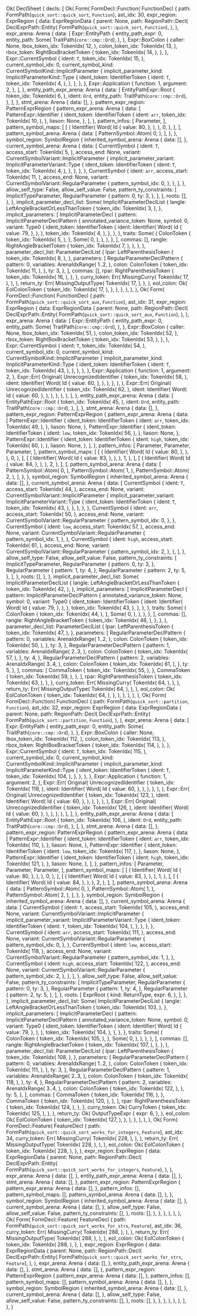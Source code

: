 Ok(
    DeclSheet {
        decls: [
            Ok(
                Form(
                    FormDecl::Function(
                        FunctionDecl {
                            path: FormPath(`quick_sort::quick_sort`, `Function`),
                            ast_idx: 30,
                            expr_region: ExprRegion {
                                data: ExprRegionData {
                                    parent: None,
                                    path: RegionPath::Decl(
                                        DeclExprPath::Entity(
                                            FormPath(`quick_sort::quick_sort`, `Function`),
                                        ),
                                    ),
                                    expr_arena: Arena {
                                        data: [
                                            Expr::EntityPath {
                                                entity_path_expr: 0,
                                                entity_path: Some(
                                                    TraitPath(`core::cmp::Ord`),
                                                ),
                                            },
                                            Expr::BoxColon {
                                                caller: None,
                                                lbox_token_idx: TokenIdx(
                                                    12,
                                                ),
                                                colon_token_idx: TokenIdx(
                                                    13,
                                                ),
                                                rbox_token: RightBoxBracketToken {
                                                    token_idx: TokenIdx(
                                                        14,
                                                    ),
                                                },
                                            },
                                            Expr::CurrentSymbol {
                                                ident: `T`,
                                                token_idx: TokenIdx(
                                                    15,
                                                ),
                                                current_symbol_idx: 0,
                                                current_symbol_kind: CurrentSymbolKind::ImplicitParameter {
                                                    implicit_parameter_kind: ImplicitParameterKind::Type {
                                                        ident_token: IdentifierToken {
                                                            ident: `T`,
                                                            token_idx: TokenIdx(
                                                                4,
                                                            ),
                                                        },
                                                    },
                                                },
                                            },
                                            Expr::Application {
                                                function: 1,
                                                argument: 2,
                                            },
                                        ],
                                    },
                                    entity_path_expr_arena: Arena {
                                        data: [
                                            EntityPathExpr::Root {
                                                token_idx: TokenIdx(
                                                    6,
                                                ),
                                                ident: `Ord`,
                                                entity_path: TraitPath(`core::cmp::Ord`),
                                            },
                                        ],
                                    },
                                    stmt_arena: Arena {
                                        data: [],
                                    },
                                    pattern_expr_region: PatternExprRegion {
                                        pattern_expr_arena: Arena {
                                            data: [
                                                PatternExpr::Identifier {
                                                    ident_token: IdentifierToken {
                                                        ident: `arr`,
                                                        token_idx: TokenIdx(
                                                            10,
                                                        ),
                                                    },
                                                    liason: None,
                                                },
                                            ],
                                        },
                                        pattern_infos: [
                                            Parameter,
                                        ],
                                        pattern_symbol_maps: [
                                            [
                                                (
                                                    Identifier(
                                                        Word(
                                                            Id {
                                                                value: 80,
                                                            },
                                                        ),
                                                    ),
                                                    0,
                                                ),
                                            ],
                                        ],
                                        pattern_symbol_arena: Arena {
                                            data: [
                                                PatternSymbol::Atom(
                                                    0,
                                                ),
                                            ],
                                        },
                                    },
                                    symbol_region: SymbolRegion {
                                        inherited_symbol_arena: Arena {
                                            data: [],
                                        },
                                        current_symbol_arena: Arena {
                                            data: [
                                                CurrentSymbol {
                                                    ident: `T`,
                                                    access_start: TokenIdx(
                                                        5,
                                                    ),
                                                    access_end: None,
                                                    variant: CurrentSymbolVariant::ImplicitParameter {
                                                        implicit_parameter_variant: ImplicitParameterVariant::Type {
                                                            ident_token: IdentifierToken {
                                                                ident: `T`,
                                                                token_idx: TokenIdx(
                                                                    4,
                                                                ),
                                                            },
                                                        },
                                                    },
                                                },
                                                CurrentSymbol {
                                                    ident: `arr`,
                                                    access_start: TokenIdx(
                                                        11,
                                                    ),
                                                    access_end: None,
                                                    variant: CurrentSymbolVariant::RegularParameter {
                                                        pattern_symbol_idx: 0,
                                                    },
                                                },
                                            ],
                                        },
                                        allow_self_type: False,
                                        allow_self_value: False,
                                        pattern_ty_constraints: [
                                            ImplicitTypeParameter,
                                            RegularParameter {
                                                pattern: 0,
                                                ty: 3,
                                            },
                                        ],
                                    },
                                    roots: [],
                                },
                            },
                            implicit_parameter_decl_list: Some(
                                ImplicitParameterDeclList {
                                    langle: LeftAngleBracketOrLessThanToken {
                                        token_idx: TokenIdx(
                                            3,
                                        ),
                                    },
                                    implicit_parameters: [
                                        ImplicitParameterDecl {
                                            pattern: ImplicitParameterDeclPattern {
                                                annotated_variance_token: None,
                                                symbol: 0,
                                                variant: Type0 {
                                                    ident_token: IdentifierToken {
                                                        ident: Identifier(
                                                            Word(
                                                                Id {
                                                                    value: 79,
                                                                },
                                                            ),
                                                        ),
                                                        token_idx: TokenIdx(
                                                            4,
                                                        ),
                                                    },
                                                },
                                            },
                                            traits: Some(
                                                (
                                                    ColonToken {
                                                        token_idx: TokenIdx(
                                                            5,
                                                        ),
                                                    },
                                                    Some(
                                                        0,
                                                    ),
                                                ),
                                            ),
                                        },
                                    ],
                                    commas: [],
                                    rangle: RightAngleBracketToken {
                                        token_idx: TokenIdx(
                                            7,
                                        ),
                                    },
                                },
                            ),
                            parameter_decl_list: ParameterDeclList {
                                lpar: LeftParenthesisToken {
                                    token_idx: TokenIdx(
                                        8,
                                    ),
                                },
                                parameters: [
                                    RegularParameterDeclPattern {
                                        pattern: 0,
                                        variables: ArenaIdxRange(
                                            1..2,
                                        ),
                                        colon: ColonToken {
                                            token_idx: TokenIdx(
                                                11,
                                            ),
                                        },
                                        ty: 3,
                                    },
                                ],
                                commas: [],
                                rpar: RightParenthesisToken {
                                    token_idx: TokenIdx(
                                        16,
                                    ),
                                },
                            },
                            curry_token: Err(
                                MissingCurry(
                                    TokenIdx(
                                        17,
                                    ),
                                ),
                            ),
                            return_ty: Err(
                                MissingOutputType(
                                    TokenIdx(
                                        17,
                                    ),
                                ),
                            ),
                            eol_colon: Ok(
                                EolColonToken {
                                    token_idx: TokenIdx(
                                        17,
                                    ),
                                },
                            ),
                        },
                    ),
                ),
            ),
            Ok(
                Form(
                    FormDecl::Function(
                        FunctionDecl {
                            path: FormPath(`quick_sort::quick_sort_aux`, `Function`),
                            ast_idx: 31,
                            expr_region: ExprRegion {
                                data: ExprRegionData {
                                    parent: None,
                                    path: RegionPath::Decl(
                                        DeclExprPath::Entity(
                                            FormPath(`quick_sort::quick_sort_aux`, `Function`),
                                        ),
                                    ),
                                    expr_arena: Arena {
                                        data: [
                                            Expr::EntityPath {
                                                entity_path_expr: 0,
                                                entity_path: Some(
                                                    TraitPath(`core::cmp::Ord`),
                                                ),
                                            },
                                            Expr::BoxColon {
                                                caller: None,
                                                lbox_token_idx: TokenIdx(
                                                    51,
                                                ),
                                                colon_token_idx: TokenIdx(
                                                    52,
                                                ),
                                                rbox_token: RightBoxBracketToken {
                                                    token_idx: TokenIdx(
                                                        53,
                                                    ),
                                                },
                                            },
                                            Expr::CurrentSymbol {
                                                ident: `T`,
                                                token_idx: TokenIdx(
                                                    54,
                                                ),
                                                current_symbol_idx: 0,
                                                current_symbol_kind: CurrentSymbolKind::ImplicitParameter {
                                                    implicit_parameter_kind: ImplicitParameterKind::Type {
                                                        ident_token: IdentifierToken {
                                                            ident: `T`,
                                                            token_idx: TokenIdx(
                                                                43,
                                                            ),
                                                        },
                                                    },
                                                },
                                            },
                                            Expr::Application {
                                                function: 1,
                                                argument: 2,
                                            },
                                            Expr::Err(
                                                Original(
                                                    UnrecognizedIdentifier {
                                                        token_idx: TokenIdx(
                                                            58,
                                                        ),
                                                        ident: Identifier(
                                                            Word(
                                                                Id {
                                                                    value: 60,
                                                                },
                                                            ),
                                                        ),
                                                    },
                                                ),
                                            ),
                                            Expr::Err(
                                                Original(
                                                    UnrecognizedIdentifier {
                                                        token_idx: TokenIdx(
                                                            62,
                                                        ),
                                                        ident: Identifier(
                                                            Word(
                                                                Id {
                                                                    value: 60,
                                                                },
                                                            ),
                                                        ),
                                                    },
                                                ),
                                            ),
                                        ],
                                    },
                                    entity_path_expr_arena: Arena {
                                        data: [
                                            EntityPathExpr::Root {
                                                token_idx: TokenIdx(
                                                    45,
                                                ),
                                                ident: `Ord`,
                                                entity_path: TraitPath(`core::cmp::Ord`),
                                            },
                                        ],
                                    },
                                    stmt_arena: Arena {
                                        data: [],
                                    },
                                    pattern_expr_region: PatternExprRegion {
                                        pattern_expr_arena: Arena {
                                            data: [
                                                PatternExpr::Identifier {
                                                    ident_token: IdentifierToken {
                                                        ident: `arr`,
                                                        token_idx: TokenIdx(
                                                            49,
                                                        ),
                                                    },
                                                    liason: None,
                                                },
                                                PatternExpr::Identifier {
                                                    ident_token: IdentifierToken {
                                                        ident: `low`,
                                                        token_idx: TokenIdx(
                                                            56,
                                                        ),
                                                    },
                                                    liason: None,
                                                },
                                                PatternExpr::Identifier {
                                                    ident_token: IdentifierToken {
                                                        ident: `high`,
                                                        token_idx: TokenIdx(
                                                            60,
                                                        ),
                                                    },
                                                    liason: None,
                                                },
                                            ],
                                        },
                                        pattern_infos: [
                                            Parameter,
                                            Parameter,
                                            Parameter,
                                        ],
                                        pattern_symbol_maps: [
                                            [
                                                (
                                                    Identifier(
                                                        Word(
                                                            Id {
                                                                value: 80,
                                                            },
                                                        ),
                                                    ),
                                                    0,
                                                ),
                                            ],
                                            [
                                                (
                                                    Identifier(
                                                        Word(
                                                            Id {
                                                                value: 83,
                                                            },
                                                        ),
                                                    ),
                                                    1,
                                                ),
                                            ],
                                            [
                                                (
                                                    Identifier(
                                                        Word(
                                                            Id {
                                                                value: 84,
                                                            },
                                                        ),
                                                    ),
                                                    2,
                                                ),
                                            ],
                                        ],
                                        pattern_symbol_arena: Arena {
                                            data: [
                                                PatternSymbol::Atom(
                                                    0,
                                                ),
                                                PatternSymbol::Atom(
                                                    1,
                                                ),
                                                PatternSymbol::Atom(
                                                    2,
                                                ),
                                            ],
                                        },
                                    },
                                    symbol_region: SymbolRegion {
                                        inherited_symbol_arena: Arena {
                                            data: [],
                                        },
                                        current_symbol_arena: Arena {
                                            data: [
                                                CurrentSymbol {
                                                    ident: `T`,
                                                    access_start: TokenIdx(
                                                        44,
                                                    ),
                                                    access_end: None,
                                                    variant: CurrentSymbolVariant::ImplicitParameter {
                                                        implicit_parameter_variant: ImplicitParameterVariant::Type {
                                                            ident_token: IdentifierToken {
                                                                ident: `T`,
                                                                token_idx: TokenIdx(
                                                                    43,
                                                                ),
                                                            },
                                                        },
                                                    },
                                                },
                                                CurrentSymbol {
                                                    ident: `arr`,
                                                    access_start: TokenIdx(
                                                        50,
                                                    ),
                                                    access_end: None,
                                                    variant: CurrentSymbolVariant::RegularParameter {
                                                        pattern_symbol_idx: 0,
                                                    },
                                                },
                                                CurrentSymbol {
                                                    ident: `low`,
                                                    access_start: TokenIdx(
                                                        57,
                                                    ),
                                                    access_end: None,
                                                    variant: CurrentSymbolVariant::RegularParameter {
                                                        pattern_symbol_idx: 1,
                                                    },
                                                },
                                                CurrentSymbol {
                                                    ident: `high`,
                                                    access_start: TokenIdx(
                                                        61,
                                                    ),
                                                    access_end: None,
                                                    variant: CurrentSymbolVariant::RegularParameter {
                                                        pattern_symbol_idx: 2,
                                                    },
                                                },
                                            ],
                                        },
                                        allow_self_type: False,
                                        allow_self_value: False,
                                        pattern_ty_constraints: [
                                            ImplicitTypeParameter,
                                            RegularParameter {
                                                pattern: 0,
                                                ty: 3,
                                            },
                                            RegularParameter {
                                                pattern: 1,
                                                ty: 4,
                                            },
                                            RegularParameter {
                                                pattern: 2,
                                                ty: 5,
                                            },
                                        ],
                                    },
                                    roots: [],
                                },
                            },
                            implicit_parameter_decl_list: Some(
                                ImplicitParameterDeclList {
                                    langle: LeftAngleBracketOrLessThanToken {
                                        token_idx: TokenIdx(
                                            42,
                                        ),
                                    },
                                    implicit_parameters: [
                                        ImplicitParameterDecl {
                                            pattern: ImplicitParameterDeclPattern {
                                                annotated_variance_token: None,
                                                symbol: 0,
                                                variant: Type0 {
                                                    ident_token: IdentifierToken {
                                                        ident: Identifier(
                                                            Word(
                                                                Id {
                                                                    value: 79,
                                                                },
                                                            ),
                                                        ),
                                                        token_idx: TokenIdx(
                                                            43,
                                                        ),
                                                    },
                                                },
                                            },
                                            traits: Some(
                                                (
                                                    ColonToken {
                                                        token_idx: TokenIdx(
                                                            44,
                                                        ),
                                                    },
                                                    Some(
                                                        0,
                                                    ),
                                                ),
                                            ),
                                        },
                                    ],
                                    commas: [],
                                    rangle: RightAngleBracketToken {
                                        token_idx: TokenIdx(
                                            46,
                                        ),
                                    },
                                },
                            ),
                            parameter_decl_list: ParameterDeclList {
                                lpar: LeftParenthesisToken {
                                    token_idx: TokenIdx(
                                        47,
                                    ),
                                },
                                parameters: [
                                    RegularParameterDeclPattern {
                                        pattern: 0,
                                        variables: ArenaIdxRange(
                                            1..2,
                                        ),
                                        colon: ColonToken {
                                            token_idx: TokenIdx(
                                                50,
                                            ),
                                        },
                                        ty: 3,
                                    },
                                    RegularParameterDeclPattern {
                                        pattern: 1,
                                        variables: ArenaIdxRange(
                                            2..3,
                                        ),
                                        colon: ColonToken {
                                            token_idx: TokenIdx(
                                                57,
                                            ),
                                        },
                                        ty: 4,
                                    },
                                    RegularParameterDeclPattern {
                                        pattern: 2,
                                        variables: ArenaIdxRange(
                                            3..4,
                                        ),
                                        colon: ColonToken {
                                            token_idx: TokenIdx(
                                                61,
                                            ),
                                        },
                                        ty: 5,
                                    },
                                ],
                                commas: [
                                    CommaToken {
                                        token_idx: TokenIdx(
                                            55,
                                        ),
                                    },
                                    CommaToken {
                                        token_idx: TokenIdx(
                                            59,
                                        ),
                                    },
                                ],
                                rpar: RightParenthesisToken {
                                    token_idx: TokenIdx(
                                        63,
                                    ),
                                },
                            },
                            curry_token: Err(
                                MissingCurry(
                                    TokenIdx(
                                        64,
                                    ),
                                ),
                            ),
                            return_ty: Err(
                                MissingOutputType(
                                    TokenIdx(
                                        64,
                                    ),
                                ),
                            ),
                            eol_colon: Ok(
                                EolColonToken {
                                    token_idx: TokenIdx(
                                        64,
                                    ),
                                },
                            ),
                        },
                    ),
                ),
            ),
            Ok(
                Form(
                    FormDecl::Function(
                        FunctionDecl {
                            path: FormPath(`quick_sort::partition`, `Function`),
                            ast_idx: 32,
                            expr_region: ExprRegion {
                                data: ExprRegionData {
                                    parent: None,
                                    path: RegionPath::Decl(
                                        DeclExprPath::Entity(
                                            FormPath(`quick_sort::partition`, `Function`),
                                        ),
                                    ),
                                    expr_arena: Arena {
                                        data: [
                                            Expr::EntityPath {
                                                entity_path_expr: 0,
                                                entity_path: Some(
                                                    TraitPath(`core::cmp::Ord`),
                                                ),
                                            },
                                            Expr::BoxColon {
                                                caller: None,
                                                lbox_token_idx: TokenIdx(
                                                    112,
                                                ),
                                                colon_token_idx: TokenIdx(
                                                    113,
                                                ),
                                                rbox_token: RightBoxBracketToken {
                                                    token_idx: TokenIdx(
                                                        114,
                                                    ),
                                                },
                                            },
                                            Expr::CurrentSymbol {
                                                ident: `T`,
                                                token_idx: TokenIdx(
                                                    115,
                                                ),
                                                current_symbol_idx: 0,
                                                current_symbol_kind: CurrentSymbolKind::ImplicitParameter {
                                                    implicit_parameter_kind: ImplicitParameterKind::Type {
                                                        ident_token: IdentifierToken {
                                                            ident: `T`,
                                                            token_idx: TokenIdx(
                                                                104,
                                                            ),
                                                        },
                                                    },
                                                },
                                            },
                                            Expr::Application {
                                                function: 1,
                                                argument: 2,
                                            },
                                            Expr::Err(
                                                Original(
                                                    UnrecognizedIdentifier {
                                                        token_idx: TokenIdx(
                                                            119,
                                                        ),
                                                        ident: Identifier(
                                                            Word(
                                                                Id {
                                                                    value: 60,
                                                                },
                                                            ),
                                                        ),
                                                    },
                                                ),
                                            ),
                                            Expr::Err(
                                                Original(
                                                    UnrecognizedIdentifier {
                                                        token_idx: TokenIdx(
                                                            123,
                                                        ),
                                                        ident: Identifier(
                                                            Word(
                                                                Id {
                                                                    value: 60,
                                                                },
                                                            ),
                                                        ),
                                                    },
                                                ),
                                            ),
                                            Expr::Err(
                                                Original(
                                                    UnrecognizedIdentifier {
                                                        token_idx: TokenIdx(
                                                            126,
                                                        ),
                                                        ident: Identifier(
                                                            Word(
                                                                Id {
                                                                    value: 60,
                                                                },
                                                            ),
                                                        ),
                                                    },
                                                ),
                                            ),
                                        ],
                                    },
                                    entity_path_expr_arena: Arena {
                                        data: [
                                            EntityPathExpr::Root {
                                                token_idx: TokenIdx(
                                                    106,
                                                ),
                                                ident: `Ord`,
                                                entity_path: TraitPath(`core::cmp::Ord`),
                                            },
                                        ],
                                    },
                                    stmt_arena: Arena {
                                        data: [],
                                    },
                                    pattern_expr_region: PatternExprRegion {
                                        pattern_expr_arena: Arena {
                                            data: [
                                                PatternExpr::Identifier {
                                                    ident_token: IdentifierToken {
                                                        ident: `arr`,
                                                        token_idx: TokenIdx(
                                                            110,
                                                        ),
                                                    },
                                                    liason: None,
                                                },
                                                PatternExpr::Identifier {
                                                    ident_token: IdentifierToken {
                                                        ident: `low`,
                                                        token_idx: TokenIdx(
                                                            117,
                                                        ),
                                                    },
                                                    liason: None,
                                                },
                                                PatternExpr::Identifier {
                                                    ident_token: IdentifierToken {
                                                        ident: `high`,
                                                        token_idx: TokenIdx(
                                                            121,
                                                        ),
                                                    },
                                                    liason: None,
                                                },
                                            ],
                                        },
                                        pattern_infos: [
                                            Parameter,
                                            Parameter,
                                            Parameter,
                                        ],
                                        pattern_symbol_maps: [
                                            [
                                                (
                                                    Identifier(
                                                        Word(
                                                            Id {
                                                                value: 80,
                                                            },
                                                        ),
                                                    ),
                                                    0,
                                                ),
                                            ],
                                            [
                                                (
                                                    Identifier(
                                                        Word(
                                                            Id {
                                                                value: 83,
                                                            },
                                                        ),
                                                    ),
                                                    1,
                                                ),
                                            ],
                                            [
                                                (
                                                    Identifier(
                                                        Word(
                                                            Id {
                                                                value: 84,
                                                            },
                                                        ),
                                                    ),
                                                    2,
                                                ),
                                            ],
                                        ],
                                        pattern_symbol_arena: Arena {
                                            data: [
                                                PatternSymbol::Atom(
                                                    0,
                                                ),
                                                PatternSymbol::Atom(
                                                    1,
                                                ),
                                                PatternSymbol::Atom(
                                                    2,
                                                ),
                                            ],
                                        },
                                    },
                                    symbol_region: SymbolRegion {
                                        inherited_symbol_arena: Arena {
                                            data: [],
                                        },
                                        current_symbol_arena: Arena {
                                            data: [
                                                CurrentSymbol {
                                                    ident: `T`,
                                                    access_start: TokenIdx(
                                                        105,
                                                    ),
                                                    access_end: None,
                                                    variant: CurrentSymbolVariant::ImplicitParameter {
                                                        implicit_parameter_variant: ImplicitParameterVariant::Type {
                                                            ident_token: IdentifierToken {
                                                                ident: `T`,
                                                                token_idx: TokenIdx(
                                                                    104,
                                                                ),
                                                            },
                                                        },
                                                    },
                                                },
                                                CurrentSymbol {
                                                    ident: `arr`,
                                                    access_start: TokenIdx(
                                                        111,
                                                    ),
                                                    access_end: None,
                                                    variant: CurrentSymbolVariant::RegularParameter {
                                                        pattern_symbol_idx: 0,
                                                    },
                                                },
                                                CurrentSymbol {
                                                    ident: `low`,
                                                    access_start: TokenIdx(
                                                        118,
                                                    ),
                                                    access_end: None,
                                                    variant: CurrentSymbolVariant::RegularParameter {
                                                        pattern_symbol_idx: 1,
                                                    },
                                                },
                                                CurrentSymbol {
                                                    ident: `high`,
                                                    access_start: TokenIdx(
                                                        122,
                                                    ),
                                                    access_end: None,
                                                    variant: CurrentSymbolVariant::RegularParameter {
                                                        pattern_symbol_idx: 2,
                                                    },
                                                },
                                            ],
                                        },
                                        allow_self_type: False,
                                        allow_self_value: False,
                                        pattern_ty_constraints: [
                                            ImplicitTypeParameter,
                                            RegularParameter {
                                                pattern: 0,
                                                ty: 3,
                                            },
                                            RegularParameter {
                                                pattern: 1,
                                                ty: 4,
                                            },
                                            RegularParameter {
                                                pattern: 2,
                                                ty: 5,
                                            },
                                        ],
                                    },
                                    roots: [
                                        ExprRoot {
                                            kind: ReturnType,
                                            expr: 6,
                                        },
                                    ],
                                },
                            },
                            implicit_parameter_decl_list: Some(
                                ImplicitParameterDeclList {
                                    langle: LeftAngleBracketOrLessThanToken {
                                        token_idx: TokenIdx(
                                            103,
                                        ),
                                    },
                                    implicit_parameters: [
                                        ImplicitParameterDecl {
                                            pattern: ImplicitParameterDeclPattern {
                                                annotated_variance_token: None,
                                                symbol: 0,
                                                variant: Type0 {
                                                    ident_token: IdentifierToken {
                                                        ident: Identifier(
                                                            Word(
                                                                Id {
                                                                    value: 79,
                                                                },
                                                            ),
                                                        ),
                                                        token_idx: TokenIdx(
                                                            104,
                                                        ),
                                                    },
                                                },
                                            },
                                            traits: Some(
                                                (
                                                    ColonToken {
                                                        token_idx: TokenIdx(
                                                            105,
                                                        ),
                                                    },
                                                    Some(
                                                        0,
                                                    ),
                                                ),
                                            ),
                                        },
                                    ],
                                    commas: [],
                                    rangle: RightAngleBracketToken {
                                        token_idx: TokenIdx(
                                            107,
                                        ),
                                    },
                                },
                            ),
                            parameter_decl_list: ParameterDeclList {
                                lpar: LeftParenthesisToken {
                                    token_idx: TokenIdx(
                                        108,
                                    ),
                                },
                                parameters: [
                                    RegularParameterDeclPattern {
                                        pattern: 0,
                                        variables: ArenaIdxRange(
                                            1..2,
                                        ),
                                        colon: ColonToken {
                                            token_idx: TokenIdx(
                                                111,
                                            ),
                                        },
                                        ty: 3,
                                    },
                                    RegularParameterDeclPattern {
                                        pattern: 1,
                                        variables: ArenaIdxRange(
                                            2..3,
                                        ),
                                        colon: ColonToken {
                                            token_idx: TokenIdx(
                                                118,
                                            ),
                                        },
                                        ty: 4,
                                    },
                                    RegularParameterDeclPattern {
                                        pattern: 2,
                                        variables: ArenaIdxRange(
                                            3..4,
                                        ),
                                        colon: ColonToken {
                                            token_idx: TokenIdx(
                                                122,
                                            ),
                                        },
                                        ty: 5,
                                    },
                                ],
                                commas: [
                                    CommaToken {
                                        token_idx: TokenIdx(
                                            116,
                                        ),
                                    },
                                    CommaToken {
                                        token_idx: TokenIdx(
                                            120,
                                        ),
                                    },
                                ],
                                rpar: RightParenthesisToken {
                                    token_idx: TokenIdx(
                                        124,
                                    ),
                                },
                            },
                            curry_token: Ok(
                                CurryToken {
                                    token_idx: TokenIdx(
                                        125,
                                    ),
                                },
                            ),
                            return_ty: Ok(
                                OutputTypeExpr {
                                    expr: 6,
                                },
                            ),
                            eol_colon: Ok(
                                EolColonToken {
                                    token_idx: TokenIdx(
                                        127,
                                    ),
                                },
                            ),
                        },
                    ),
                ),
            ),
            Ok(
                Form(
                    FormDecl::Feature(
                        FeatureDecl {
                            path: FormPath(`quick_sort::quick_sort_works_for_integers`, `Feature`),
                            ast_idx: 34,
                            curry_token: Err(
                                MissingCurry(
                                    TokenIdx(
                                        228,
                                    ),
                                ),
                            ),
                            return_ty: Err(
                                MissingOutputType(
                                    TokenIdx(
                                        228,
                                    ),
                                ),
                            ),
                            eol_colon: Ok(
                                EolColonToken {
                                    token_idx: TokenIdx(
                                        228,
                                    ),
                                },
                            ),
                            expr_region: ExprRegion {
                                data: ExprRegionData {
                                    parent: None,
                                    path: RegionPath::Decl(
                                        DeclExprPath::Entity(
                                            FormPath(`quick_sort::quick_sort_works_for_integers`, `Feature`),
                                        ),
                                    ),
                                    expr_arena: Arena {
                                        data: [],
                                    },
                                    entity_path_expr_arena: Arena {
                                        data: [],
                                    },
                                    stmt_arena: Arena {
                                        data: [],
                                    },
                                    pattern_expr_region: PatternExprRegion {
                                        pattern_expr_arena: Arena {
                                            data: [],
                                        },
                                        pattern_infos: [],
                                        pattern_symbol_maps: [],
                                        pattern_symbol_arena: Arena {
                                            data: [],
                                        },
                                    },
                                    symbol_region: SymbolRegion {
                                        inherited_symbol_arena: Arena {
                                            data: [],
                                        },
                                        current_symbol_arena: Arena {
                                            data: [],
                                        },
                                        allow_self_type: False,
                                        allow_self_value: False,
                                        pattern_ty_constraints: [],
                                    },
                                    roots: [],
                                },
                            },
                        },
                    ),
                ),
            ),
            Ok(
                Form(
                    FormDecl::Feature(
                        FeatureDecl {
                            path: FormPath(`quick_sort::quick_sort_works_for_strs`, `Feature`),
                            ast_idx: 36,
                            curry_token: Err(
                                MissingCurry(
                                    TokenIdx(
                                        288,
                                    ),
                                ),
                            ),
                            return_ty: Err(
                                MissingOutputType(
                                    TokenIdx(
                                        288,
                                    ),
                                ),
                            ),
                            eol_colon: Ok(
                                EolColonToken {
                                    token_idx: TokenIdx(
                                        288,
                                    ),
                                },
                            ),
                            expr_region: ExprRegion {
                                data: ExprRegionData {
                                    parent: None,
                                    path: RegionPath::Decl(
                                        DeclExprPath::Entity(
                                            FormPath(`quick_sort::quick_sort_works_for_strs`, `Feature`),
                                        ),
                                    ),
                                    expr_arena: Arena {
                                        data: [],
                                    },
                                    entity_path_expr_arena: Arena {
                                        data: [],
                                    },
                                    stmt_arena: Arena {
                                        data: [],
                                    },
                                    pattern_expr_region: PatternExprRegion {
                                        pattern_expr_arena: Arena {
                                            data: [],
                                        },
                                        pattern_infos: [],
                                        pattern_symbol_maps: [],
                                        pattern_symbol_arena: Arena {
                                            data: [],
                                        },
                                    },
                                    symbol_region: SymbolRegion {
                                        inherited_symbol_arena: Arena {
                                            data: [],
                                        },
                                        current_symbol_arena: Arena {
                                            data: [],
                                        },
                                        allow_self_type: False,
                                        allow_self_value: False,
                                        pattern_ty_constraints: [],
                                    },
                                    roots: [],
                                },
                            },
                        },
                    ),
                ),
            ),
        ],
    },
)